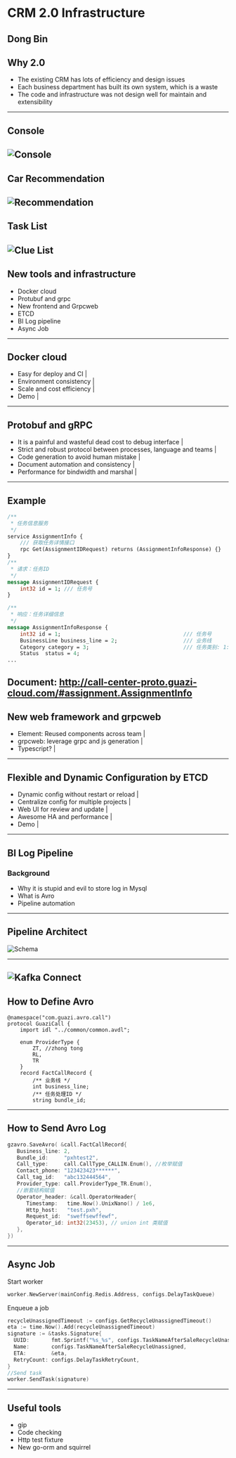 # CRM 2.0 Infrastructure
Dong Bin
---
## Why 2.0
- The existing CRM has lots of efficiency and design issues
- Each business department has built its own system, which is a waste
- The code and infrastructure was not design well for maintain and extensibility

---
## Console
![Console](annual-report/assets/console.png)
---
## Car Recommendation
![Recommendation](annual-report/assets/recommendation.png)
---
## Task List
![Clue List](annual-report/assets/cluelist.png)
---
## New tools and infrastructure
- Docker cloud
- Protubuf and grpc
- New frontend and Grpcweb
- ETCD
- BI Log pipeline
- Async Job

---
## Docker cloud
- Easy for deploy and CI |
- Environment consistency |
- Scale and cost efficiency |
- Demo |
---
## Protobuf and gRPC
- It is a painful and wasteful dead cost to debug interface |
- Strict and robust protocol between processes, language and teams |
- Code generation to avoid human mistake |
- Document automation and consistency |
- Performance for bindwidth and marshal |

---
## Example
```protobuf
/**
 * 任务信息服务
 */
service AssignmentInfo {
    /// 获取任务详情接口
    rpc Get(AssignmentIDRequest) returns (AssignmentInfoResponse) {}
}
/**
 * 请求：任务ID
 */
message AssignmentIDRequest {
    int32 id = 1; /// 任务号
}

/**
 * 响应：任务详细信息
 */
message AssignmentInfoResponse {
    int32 id = 1;                                       /// 任务号
    BusinessLine business_line = 2;                     /// 业务线
    Category category = 3;                              /// 任务类别: 1:新线索, 2:回访 3:失败工单
    Status  status = 4;    
...
```

Document: http://call-center-proto.guazi-cloud.com/#assignment.AssignmentInfo
---
## New web framework and grpcweb
- Element: Reused components across team |
- grpcweb: leverage grpc and js generation |
- Typescript? |

---
## Flexible and Dynamic Configuration by ETCD
- Dynamic config without restart or reload |
- Centralize config for multiple projects |
- Web UI for review and update |
- Awesome HA and performance |
- Demo |
---
## BI Log Pipeline
### Background
- Why it is stupid and evil to store log in Mysql
- What is Avro
- Pipeline automation
---
## Pipeline Architect

![Schema](crm_infrastructure/assets/schema-registry-usage.png)

---

![Kafka Connect](crm_infrastructure/assets/kafka-connect.png)
---
## How to Define Avro
```avdl
@namespace("com.guazi.avro.call")
protocol GuaziCall {
    import idl "../common/common.avdl";

    enum ProviderType {
        ZT, //zhong tong
        RL,
        TR
    }
    record FactCallRecord {
        /** 业务线 */
        int business_line;
        /** 任务处理ID */
        string bundle_id;
```
---
## How to Send Avro Log
```go
gzavro.SaveAvro( &call.FactCallRecord{
   Business_line: 2,
   Bundle_id:     "pxhtest2",
   Call_type:     call.CallType_CALLIN.Enum(), //枚举赋值
   Contact_phone: "123423423******",
   Call_tag_id:   "abc132444564",
   Provider_type: call.ProviderType_TR.Enum(),
   //嵌套结构赋值
   Operator_header: &call.OperatorHeader{
      Timestamp:   time.Now().UnixNano() / 1e6,
      Http_host:   "test.pxh",
      Request_id:  "sweffsewffewf",
      Operator_id: int32(23453), // union int 类赋值
   },
})
```
---
## Async Job
Start worker
```go
worker.NewServer(mainConfig.Redis.Address, configs.DelayTaskQueue)
```
Enqueue a job
```go
recycleUnassignedTimeout := configs.GetRecycleUnassignedTimeout()
eta := time.Now().Add(recycleUnassignedTimeout)
signature := &tasks.Signature{
  UUID:       fmt.Sprintf("%s_%s", configs.TaskNameAfterSaleRecycleUnassigned, eta.Format(time.RFC3339)),
  Name:       configs.TaskNameAfterSaleRecycleUnassigned,
  ETA:        &eta,
  RetryCount: configs.DelayTaskRetryCount,
}
//Send task
worker.SendTask(signature)
```
---
## Useful tools
- gip
- Code checking
- Http test fixture
- New go-orm and squirrel
